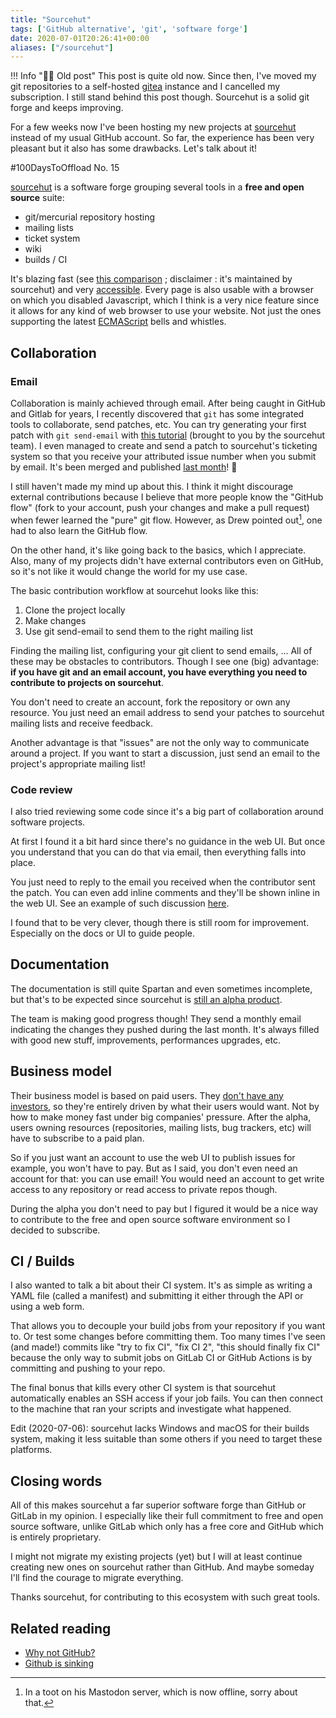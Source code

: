 ```yaml
---
title: "Sourcehut"
tags: ['GitHub alternative', 'git', 'software forge']
date: 2020-07-01T20:26:41+00:00
aliases: ["/sourcehut"]
---
```

!!! Info "🧓🏻 Old post"
    This post is quite old now. Since then, I've moved my git repositories to a self-hosted [gitea](https://gitea.io/) instance and I cancelled my subscription. I still stand behind this post though. Sourcehut is a solid git forge and keeps improving.

For a few weeks now I've been hosting my new projects at [sourcehut](https://sr.ht/~crocmagnon) instead of my usual GitHub account. So far, the experience has been very pleasant but it also has some drawbacks. Let's talk about it!

#100DaysToOffload No. 15<!--more-->

[sourcehut](https://sourcehut.org/)  is a software forge grouping several tools in a **free and open source** suite:

* git/mercurial repository hosting
* mailing lists
* ticket system
* wiki
* builds / CI

It's blazing fast (see [this comparison](https://forgeperf.org/) ; disclaimer : it's maintained by sourcehut) and very [accessible](https://en.wikipedia.org/wiki/Web_accessibility). Every page is also usable with a browser on which you disabled Javascript, which I think is a very nice feature since it allows for any kind of web browser to use your website. Not just the ones supporting the latest [ECMAScript](https://en.wikipedia.org/wiki/ECMAScript) bells and whistles.

## Collaboration
### Email
Collaboration is mainly achieved through email. After being caught in GitHub and Gitlab for years, I recently discovered that `git` has some integrated tools to collaborate, send patches, etc. You can try generating your first patch with `git send-email` with [this tutorial](https://git-send-email.io) (brought to you by the sourcehut team). I even managed to create and send a patch to sourcehut's ticketing system so that you receive your attributed issue number when you submit by email. It's been merged and published [last month](https://lists.sr.ht/~sircmpwn/sr.ht-announce/%3CC3HPI7MYB0VU.A8FD2OLYNAG6%40homura%3E)! 🎉

I still haven't made my mind up about this. I think it might discourage external contributions because I believe that more people know the "GitHub flow" (fork to your account, push your changes and make a pull request) when fewer learned the "pure" git flow. However, as Drew pointed out[^drew], one had to also learn the GitHub flow.

[^drew]: In a toot on his Mastodon server, which is now offline, sorry about that.

On the other hand, it's like going back to the basics, which I appreciate. Also, many of my projects didn't have external contributors even on GitHub, so it's not like it would change the world for my use case.

The basic contribution workflow at sourcehut looks like this:

1. Clone the project locally
2. Make changes
3. Use git send-email to send them to the right mailing list

Finding the mailing list, configuring your git client to send emails, ... All of these may be obstacles to contributors. Though I see one (big) advantage: **if you have git and an email account, you have everything you need to contribute to projects on sourcehut**.

You don't need to create an account, fork the repository or own any resource. You just need an email address to send your patches to sourcehut mailing lists and receive feedback.

Another advantage is that "issues" are not the only way to communicate around a project. If you want to start a discussion, just send an email to the project's appropriate mailing list!

### Code review
I also tried reviewing some code since it's a big part of collaboration around software projects.

At first I found it a bit hard since there's no guidance in the web UI. But once you understand that you can do that via email, then everything falls into place.

You just need to reply to the email you received when the contributor sent the patch. You can even add inline comments and they'll be shown inline in the web UI. See an example of such discussion [here](https://lists.sr.ht/~sircmpwn/email-test-drive/patches/10576). 

I found that to be very clever, though there is still room for improvement. Especially on the docs or UI to guide people.

## Documentation
The documentation is still quite Spartan and even sometimes incomplete, but that's to be expected since sourcehut is [still an alpha product](https://sourcehut.org/alpha-details/).

The team is making good progress though! They send a monthly email indicating the changes they pushed during the last month. It's always filled with good new stuff, improvements, performances upgrades, etc.

## Business model
Their business model is based on paid users. They [don't have any investors](https://man.sr.ht/billing-faq.md#why-do-i-have-to-pay-for-srht-when-github-gitlab-etc-are-free), so they're entirely driven by what their users would want. Not by how to make money fast under big companies' pressure. After the alpha, users owning resources (repositories, mailing lists, bug trackers, etc) will have to subscribe to a paid plan.

So if you just want an account to use the web UI to publish issues for example, you won't have to pay. But as I said, you don't even need an account for that: you can use email! You would need an account to get write access to any repository or read access to private repos though.

During the alpha you don't need to pay but I figured it would be a nice way to contribute to the free and open source software environment so I decided to subscribe. 

## CI / Builds
I also wanted to talk a bit about their CI system. It's as simple as writing a YAML file (called a manifest) and submitting it either through the API or using a web form.

That allows you to decouple your build jobs from your repository if you want to. Or test some changes before committing them. Too many times I've seen (and made!) commits like "try to fix CI", "fix CI 2", "this should finally fix CI" because the only way to submit jobs on GitLab CI or GitHub Actions is by committing and pushing to your repo.

The final bonus that kills every other CI system is that sourcehut automatically enables an SSH access if your job fails. You can then connect to the machine that ran your scripts and investigate what happened.

Edit (2020-07-06): sourcehut lacks Windows and macOS for their builds system, making it less suitable than some others if you need to target these platforms.

## Closing words
All of this makes sourcehut a far superior software forge than GitHub or GitLab in my opinion. I especially like their full commitment to free and open source software, unlike GitLab which only has a free core and GitHub which is entirely proprietary.

I might not migrate my existing projects (yet) but I will at least continue creating new ones on sourcehut rather than GitHub. And maybe someday I'll find the courage to migrate everything.

Thanks sourcehut, for contributing to this ecosystem with such great tools.

## Related reading

* [Why not GitHub?](https://sanctum.geek.nz/why-not-github.html)
* [Github is sinking](https://yarmo.eu/post/github-sinking)
